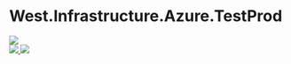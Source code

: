 
# West.Infrastructure.Azure.TestProd

<a href="https://azuredeploy.net/" target="_blank">
    <img src="http://azuredeploy.net/deploybutton.png"/>
</a>
<br/>
<a href="https://portal.azure.com/#create/Microsoft.Template/uri/https%3A%2F%2Fraw.githubusercontent.com%2FWigets%2FWest.Infrastructure.Azure.TestProd%2Fmaster%2Fazuredeploy.json" target="_blank">
    <img src="http://azuredeploy.net/deploybutton.png"/>
</a>
<a href="http://armviz.io/#/?load=https%3A%2F%2Fraw.githubusercontent.com%2FWigets%2FWest.Infrastructure.Azure.TestProd%2Fmaster%2Fazuredeploy.json" target="_blank">
    <img src="http://armviz.io/visualizebutton.png"/>
</a>
